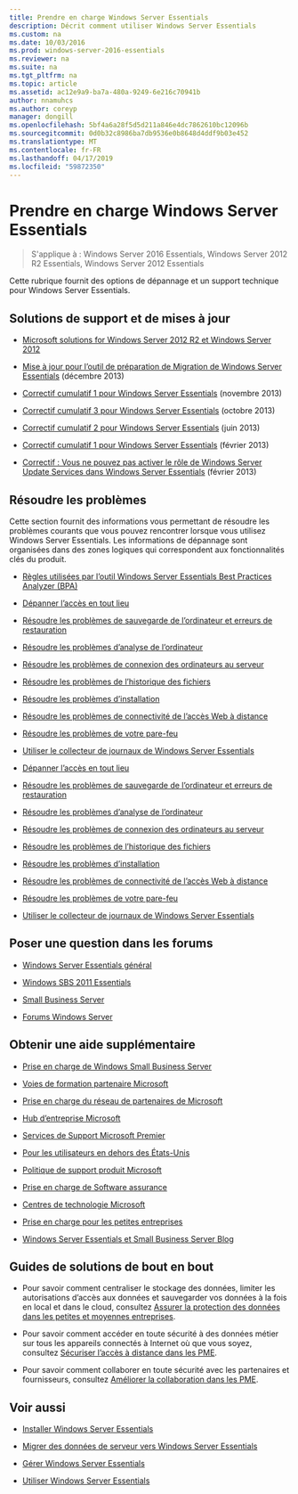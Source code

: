 ```yaml
---
title: Prendre en charge Windows Server Essentials
description: Décrit comment utiliser Windows Server Essentials
ms.custom: na
ms.date: 10/03/2016
ms.prod: windows-server-2016-essentials
ms.reviewer: na
ms.suite: na
ms.tgt_pltfrm: na
ms.topic: article
ms.assetid: ac12e9a9-ba7a-480a-9249-6e216c70941b
author: nnamuhcs
ms.author: coreyp
manager: dongill
ms.openlocfilehash: 5bf4a6a28f5d5d211a846e4dc7862610bc12096b
ms.sourcegitcommit: 0d0b32c8986ba7db9536e0b8648d4ddf9b03e452
ms.translationtype: MT
ms.contentlocale: fr-FR
ms.lasthandoff: 04/17/2019
ms.locfileid: "59872350"
---
```

# <a name="support-windows-server-essentials"></a>Prendre en charge Windows Server Essentials

>S'applique à : Windows Server 2016 Essentials, Windows Server 2012 R2 Essentials, Windows Server 2012 Essentials

Cette rubrique fournit des options de dépannage et un support technique pour Windows Server Essentials.  
  
##  <a name="BKMK_Top"></a> Solutions de support et de mises à jour  
  
-   [Microsoft solutions for Windows Server 2012 R2 et Windows Server 2012](http://blogs.technet.com/b/topsupportsolutions/archive/2014/02/04/top-support-solutions-for-microsoft-windows-server-2012.aspx)  
  
-   [Mise à jour pour l’outil de préparation de Migration de Windows Server Essentials](https://support.microsoft.com/kb/2908176) (décembre 2013)  
  
-   [Correctif cumulatif 1 pour Windows Server Essentials](https://support.microsoft.com/kb/2887595) (novembre 2013)  
  
-   [Correctif cumulatif 3 pour Windows Server Essentials](https://support.microsoft.com/kb/2862551) (octobre 2013)  
  
-   [Correctif cumulatif 2 pour Windows Server Essentials](https://support.microsoft.com/kb/2824160) (juin 2013)  
  
-   [Correctif cumulatif 1 pour Windows Server Essentials](https://support.microsoft.com/kb/2781267) (février 2013)  
  
-   [Correctif : Vous ne pouvez pas activer le rôle de Windows Server Update Services dans Windows Server Essentials](https://support.microsoft.com/kb/2762663) (février 2013)  
  
## <a name="troubleshoot"></a>Résoudre les problèmes  
 Cette section fournit des informations vous permettant de résoudre les problèmes courants que vous pouvez rencontrer lorsque vous utilisez Windows Server Essentials. Les informations de dépannage sont organisées dans des zones logiques qui correspondent aux fonctionnalités clés du produit.  
  
-   [Règles utilisées par l’outil Windows Server Essentials Best Practices Analyzer (BPA)](../migrate/Rules-used-by-the-Windows-Server-Essentials-Best-Practices-Analyzer--BPA--Tool.md)  
  

-   [Dépanner l’accès en tout lieu](Troubleshoot-Anywhere-Access-in-Windows-Server-Essentials.md)  
  
-   [Résoudre les problèmes de sauvegarde de l’ordinateur et erreurs de restauration](Troubleshoot-computer-backup-and-restore-errors-in-Windows-Server-Essentials.md)  
  
-   [Résoudre les problèmes d’analyse de l’ordinateur](Troubleshoot-computer-monitoring-in-Windows-Server-Essentials.md)  
  
-   [Résoudre les problèmes de connexion des ordinateurs au serveur](Troubleshoot-connecting-computers-to-the-server-in-Windows-Server-Essentials.md)  
  
-   [Résoudre les problèmes de l’historique des fichiers](Troubleshoot-File-History-in-Windows-Server-Essentials.md)  
  
-   [Résoudre les problèmes d’installation](Troubleshoot-Windows-Server-Essentials-installation.md)  
  
-   [Résoudre les problèmes de connectivité de l’accès Web à distance](Troubleshoot-Remote-Web-Access-connectivity-in-Windows-Server-Essentials.md)  
  
-   [Résoudre les problèmes de votre pare-feu](Troubleshoot-your-firewall-in-Windows-Server-Essentials.md)  
  
-   [Utiliser le collecteur de journaux de Windows Server Essentials](Use-the-Windows-Server-Essentials-Log-Collector.md)  

-   [Dépanner l’accès en tout lieu](../support/Troubleshoot-Anywhere-Access-in-Windows-Server-Essentials.md)  
  
-   [Résoudre les problèmes de sauvegarde de l’ordinateur et erreurs de restauration](../support/Troubleshoot-computer-backup-and-restore-errors-in-Windows-Server-Essentials.md)  
  
-   [Résoudre les problèmes d’analyse de l’ordinateur](../support/Troubleshoot-computer-monitoring-in-Windows-Server-Essentials.md)  
  
-   [Résoudre les problèmes de connexion des ordinateurs au serveur](../support/Troubleshoot-connecting-computers-to-the-server-in-Windows-Server-Essentials.md)  
  
-   [Résoudre les problèmes de l’historique des fichiers](../support/Troubleshoot-File-History-in-Windows-Server-Essentials.md)  
  
-   [Résoudre les problèmes d’installation](../support/Troubleshoot-Windows-Server-Essentials-installation.md)  
  
-   [Résoudre les problèmes de connectivité de l’accès Web à distance](../support/Troubleshoot-Remote-Web-Access-connectivity-in-Windows-Server-Essentials.md)  
  
-   [Résoudre les problèmes de votre pare-feu](../support/Troubleshoot-your-firewall-in-Windows-Server-Essentials.md)  
  
-   [Utiliser le collecteur de journaux de Windows Server Essentials](../support/Use-the-Windows-Server-Essentials-Log-Collector.md)  

  
## <a name="ask-a-question-in-the-forums"></a>Poser une question dans les forums  
  
-   [Windows Server Essentials général](https://social.technet.microsoft.com/Forums/windowsserver/home?forum=winserveressentials)  
  
-   [Windows SBS 2011 Essentials](https://social.technet.microsoft.com/Forums/home?forum=smallbusinessserver2011essentials)  
  
-   [Small Business Server](https://social.technet.microsoft.com/Forums/home?forum=smallbusinessserver)  
  
-   [Forums Windows Server](https://social.technet.microsoft.com/Forums/windowsserver/home?category=windowsserver)  
  
## <a name="get-additional-help"></a>Obtenir une aide supplémentaire  
  
-   [Prise en charge de Windows Small Business Server](https://support.microsoft.com/oas/default.aspx?gprid=1167&st=1&wfxredirect=1&sd=gn)  
  
-   [Voies de formation partenaire Microsoft](https://mspartnerlp.mspartner.microsoft.com/LearningPath/LearningPath/DLPaths?trackId=559&rowId=1078&trackPathId=6605)  
  
-   [Prise en charge du réseau de partenaires de Microsoft](https://mspartner.microsoft.com/en/us/Pages/Support/get-support.aspx)  
  
-   [Hub d’entreprise Microsoft](http://www.microsoftbusinesshub.com/Gigya/Insider)  
  
-   [Services de Support Microsoft Premier](https://www.microsoft.com/microsoftservices/support.aspx)  
  
-   [Pour les utilisateurs en dehors des États-Unis](https://support.microsoft.com/common/international.aspx?&sd=tech)  
  
-   [Politique de support produit Microsoft](https://support.microsoft.com/lifecycle/)  
  
-   [Prise en charge de Software assurance](https://support.microsoft.com/default.aspx?scid=fh;%5Bln%5D;SoftAssurance)  
  
-   [Centres de technologie Microsoft](https://www.microsoft.com/mtc/default.aspx)  
  
-   [Prise en charge pour les petites entreprises](https://smallbusiness.support.microsoft.com/contact)  
  
-   [Windows Server Essentials et Small Business Server Blog](http://blogs.technet.com/b/sbs/)  
  
## <a name="end-to-end-solution-guides"></a>Guides de solutions de bout en bout  
  
-    Pour savoir comment centraliser le stockage des données, limiter les autorisations d’accès aux données et sauvegarder vos données à la fois en local et dans le cloud, consultez [Assurer la protection des données dans les petites et moyennes entreprises](https://technet.microsoft.com/library/dn582043.aspx).  
  
-    Pour savoir comment accéder en toute sécurité à des données métier sur tous les appareils connectés à Internet où que vous soyez, consultez [Sécuriser l’accès à distance dans les PME](https://technet.microsoft.com/library/dn629457.aspx).  
  
-    Pour savoir comment collaborer en toute sécurité avec les partenaires et fournisseurs, consultez [Améliorer la collaboration dans les PME](https://technet.microsoft.com/library/dn747893.aspx).  
  
## <a name="see-also"></a>Voir aussi  
  
-   [Installer Windows Server Essentials](../install/Install-Windows-Server-Essentials.md)  
  
-   [Migrer des données de serveur vers Windows Server Essentials](../migrate/Migrate-Server-Data-to-Windows-Server-Essentials.md)  
  
-   [Gérer Windows Server Essentials](../manage/Manage-Windows-Server-Essentials.md)  
  
-   [Utiliser Windows Server Essentials](../use/Use-Windows-Server-Essentials.md)

